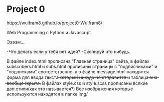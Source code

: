 # Project 0

https://wulfram8.github.io/project0-Wulfram8/

Web Programming с Python и Javascript

Ээээм...

-Что делать если у тебя нет идей?
-Скопируй что нибудь.

В файле index.html прописана "Главная страница" сайта, в файлах subscribers.html и subs.html прописаны страницы с "подписчиками" и "подписками" соответственно, а в файле message.html находится форма для ввода текста  ̶к̶о̶т̶о̶р̶ы̶й̶ ̶н̶и̶к̶у̶д̶а̶ ̶н̶е̶ ̶о̶т̶п̶р̶а̶в̶и̶т̶с̶я̶ и таблица  ̶о̶н̶а̶ ̶в̶о̶о̶б̶щ̶е̶ ̶с̶к̶р̶ы̶т̶а̶. В файлах style.css и style.scss прописаны всякие доп.стили(как это называется?)
Все изображения которые используются находятся в папке img/
